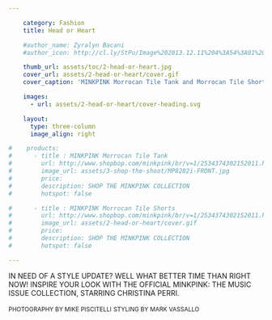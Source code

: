 ```yaml
---

    category: Fashion
    title: Head or Heart

    #author_name: Zyralyn Bacani
    #author_icon: http://cl.ly/StPu/Image%202013.12.11%204%3A54%3A01%20pm.png

    thumb_url: assets/toc/2-head-or-heart.jpg
    cover_url: assets/2-head-or-heart/cover.gif
    cover_caption: 'MINKPINK Morrocan Tile Tank and Morrocan Tile Short'

    images:
      - url: assets/2-head-or-heart/cover-heading.svg

    layout:
      type: three-column
      image_align: right

#    products:
#      - title : MINKPINK Morrocan Tile Tank
#        url: http://www.shopbop.com/minkpink/br/v=1/2534374302152011.htm#1
#        image_url: assets/3-shop-the-shoot/MP8282i-FRONT.jpg
#        price:
#        description: SHOP THE MINKPINK COLLECTION
#        hotspot: false

#      - title : MINKPINK Morrocan Tile Shorts
#        url: http://www.shopbop.com/minkpink/br/v=1/2534374302152011.htm#2
#        image_url: assets/2-head-or-heart/cover.gif
#        price:
#        description: SHOP THE MINKPINK COLLECTION
#        hotspot: false

---
```


IN NEED OF A STYLE UPDATE?
WELL WHAT BETTER TIME
THAN RIGHT NOW! INSPIRE
YOUR LOOK WITH THE OFFICIAL
MINKPINK: THE MUSIC ISSUE
COLLECTION, STARRING
CHRISTINA PERRI.

<small>PHOTOGRAPHY BY MIKE PISCITELLI</small>
<small>STYLING BY MARK VASSALLO</small>
